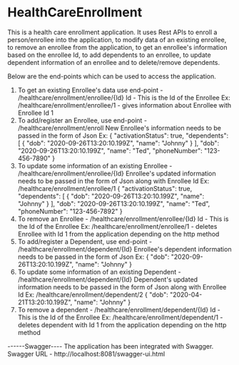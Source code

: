 # HealthCareEnrollment
This is a health care enrollment application. It uses Rest APIs to enroll a person/enrollee into the application, to modify data of an existing enrollee, to remove an enrollee from the application, to get an enrollee's information based on the enrollee Id, to add dependents to an enrollee, to update dependent information of an enrollee and to delete/remove dependents.

Below are the end-points which can be used to access the application.
1. To get an existing Enrollee's data use end-point - /healthcare/enrollment/enrollee/{Id}
   Id - This is the Id of the Enrollee
   Ex: /healthcare/enrollment/enrollee/1 - gives information about Enrollee with Enrollee Id 1
2. To add/register an Enrollee, use end-point - /healthcare/enrollment/enroll
   New Enrollee's information needs to be passed in the form of Json
   Ex: {
          "activationStatus": true,
          "dependents": [
          {
            "dob": "2020-09-26T13:20:10.199Z",
            "name": "Johnny"
          }
          ],
          "dob": "2020-09-26T13:20:10.199Z",
          "name": "Ted",
          "phoneNumber": "123-456-7890"
       }
3. To update some information of an existing Enrollee - /healthcare/enrollment/enrollee/{Id}
   Enrollee's updated information needs to be passed in the form of Json along with Enrollee Id
   Ex: /healthcare/enrollment/enrollee/1
       {
          "activationStatus": true,
          "dependents": [
          {
            "dob": "2020-09-26T13:20:10.199Z",
            "name": "Johnny"
          }
          ],
          "dob": "2020-09-26T13:20:10.199Z",
          "name": "Ted",
          "phoneNumber": "123-456-7892"
       }
 4. To remove an Enrollee - /healthcare/enrollment/enrollee/{Id}
    Id - This is the Id of the Enrollee
    Ex: /healthcare/enrollment/enrollee/1 - deletes Enrollee with Id 1 from the application depending on the http method
 5. To add/register a Dependent, use end-point - /healthcare/enrollment/dependent/{Id}
    Enrollee's dependent information needs to be passed in the form of Json
    Ex: {
            "dob": "2020-09-26T13:20:10.199Z",
            "name": "Johnny"
          }
 6. To update some information of an existing Dependent - /healthcare/enrollment/dependent/{Id}
   Dependent's updated information needs to be passed in the form of Json along with Enrollee Id
   Ex: /healthcare/enrollment/dependent/2
         {
            "dob": "2020-04-21T13:20:10.199Z",
            "name": "Johnny"
          }   
 7. To remove a dependent - /healthcare/enrollment/dependent/{Id}
    Id - This is the Id of the Enrollee
    Ex: /healthcare/enrollment/dependent/1 - deletes dependent with Id 1 from the application depending on the http method
    
 ------Swagger----
 The application has been integrated with Swagger.
 Swagger URL - http://localhost:8081/swagger-ui.html
